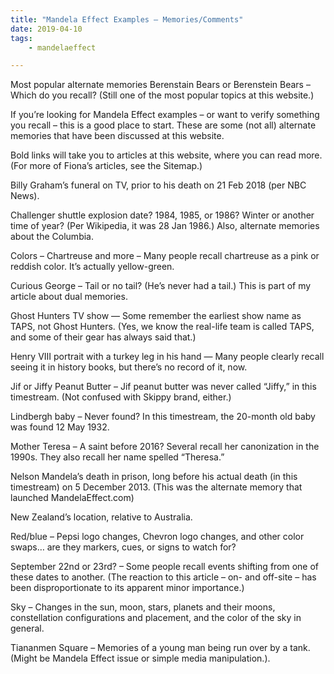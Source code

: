 ```yaml
---
title: "Mandela Effect Examples – Memories/Comments" 
date: 2019-04-10
tags: 
    - mandelaeffect

---
```


Most popular alternate memories
Berenstain Bears or Berenstein Bears – Which do you recall? (Still one of the most popular topics at this website.)


If you’re looking for Mandela Effect examples – or want to verify something you recall – this is a good place to start. These are some (not all) alternate memories that have been discussed at this website.

Bold links will take you to articles at this website, where you can read more. (For more of Fiona’s articles, see the Sitemap.)

Billy Graham’s funeral on TV, prior to his death on 21 Feb 2018 (per NBC News).

Challenger shuttle explosion date? 1984, 1985, or 1986? Winter or another time of year? (Per Wikipedia, it was 28 Jan 1986.) Also, alternate memories about the Columbia.

Colors – Chartreuse and more – Many people recall chartreuse as a pink or reddish color. It’s actually yellow-green.

Curious George – Tail or no tail? (He’s never had a tail.)  This is part of my article about dual memories.

Ghost Hunters TV show — Some remember the earliest show name as TAPS, not Ghost Hunters. (Yes, we know the real-life team is called TAPS, and some of their gear has always said that.)

Henry VIII portrait with a turkey leg in his hand — Many people clearly recall seeing it in history books, but there’s no record of it, now.

Jif or Jiffy Peanut Butter – Jif peanut butter was never called “Jiffy,” in this timestream. (Not confused with Skippy brand, either.)

Lindbergh baby – Never found? In this timestream, the 20-month old baby was found 12 May 1932.

Mother Teresa – A saint before 2016? Several recall her canonization in the 1990s. They also recall her name spelled “Theresa.”

Nelson Mandela’s death in prison, long before his actual death (in this timestream) on 5 December 2013. (This was the alternate memory that launched MandelaEffect.com)

New Zealand’s location, relative to Australia.

Red/blue – Pepsi logo changes, Chevron logo changes, and other color swaps… are they markers, cues, or signs to watch for?

September 22nd or 23rd? – Some people recall events shifting from one of these dates to another.  (The reaction to this article – on- and off-site – has been disproportionate to its apparent minor importance.)

Sky – Changes in the sun, moon, stars, planets and their moons, constellation configurations and placement, and the color of the sky in general.

Tiananmen Square – Memories of a young man being run over by a tank. (Might be Mandela Effect issue or simple media manipulation.).

